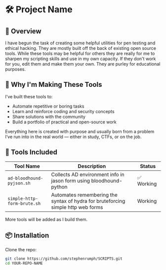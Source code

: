 # 🛠️ Project Name

## 📌 Overview

I have begun the task of creating some helpful utilities for pen testing and ethical hacking. They are mostly built off the back of existing open source tools. While these tools may be helpful for others they are really for me to sharpen my scripting skills and use in my own capacity. If they don't work for you, edit them and make them your own. They are purley for educational purposes. 

## 🚀 Why I'm Making These Tools

I've built these tools to:

- Automate repetitive or boring tasks
- Learn and reinforce coding and security concepts
- Share solutions with the community
- Build a portfolio of practical and open-source work

Everything here is created with purpose and usually born from a problem I’ve run into in the real world — either in study, CTFs, or on the job.

## 🧰 Tools Included

| Tool Name       | Description                                             | Status     |
|----------------|---------------------------------------------------------|------------|
| `ad-bloodhound-pyjson.sh`  | Collects AD environment info in jason form using bloodhound-python                               | ✅ Working |
| `simple-http-form-brute.sh`   | Automates remembering the syntax of hydra for bruteforcing simple http web forms   | Working   |

More tools will be added as I build them.

## 📦 Installation

Clone the repo:

```bash
git clone https://github.com/stephenrumph/SCRIPTS.git
cd YOUR-REPO-NAME
